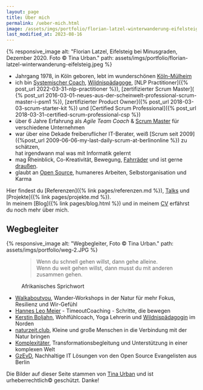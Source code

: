 ```yaml
---
layout: page
title: Über mich
permalink: /ueber-mich.html
image: /assets/imgs/portfolio/florian-latzel-winterwanderung-eifelsteig.jpeg
last_modified_at: 2023-08-16
---
```

{% responsive_image 
alt: "Florian Latzel, Eifelsteig bei Minusgraden, Dezember 2020. Foto © Tina Urban."
path: assets/imgs/portfolio/florian-latzel-winterwanderung-eifelsteig.jpeg %}

- Jahrgang 1978, in Köln geboren, 
lebt im wunderschönen [Köln-Mülheim](/tags/muellem/index.html)
- ich bin 
[Systemischer Coach](), 
[Wildnispädagoge](/2020/12/14/november-draussen.html#ich-bin-wildnispädagoge), 
[NLP Practitioner]({% post_url 2022-03-31-nlp-practitioner %}), 
[zertifizierter Scrum Master](
{% post_url 2016-03-01-neues-aus-der-scheinwelt-professional-scrum-master-i-psm1 %}),
[zertifizierter Product Owner]({% post_url 2018-03-03-scrum-starter-kit %})
und [Certified Scrum Professional]({% post_url 2018-03-31-certified-scrum-professional-csp %}) 
- über 6 Jahre Erfahrung als *Agile Team Coach* & [Scrum Master](/thema/scrum-master/) 
für verschiedene Unternehmen
- war über eine Dekade freiberuflicher IT-Berater, 
weiß [Scrum seit 2009]({%post_url 2009-06-06-my-last-daily-scrum-at-berlinonline %}) 
zu schätzen,  
hat irgendwann mal was mit Informatik gelernt
- mag Rheinblick, Co-Kreativität, Bewegung, [Fahrräder](/thema/fahrrad/) 
und ist gerne [draußen](/thema/draussen/).
- glaubt an [Open Source](/thema/open-source/), 
humaneres Arbeiten, Selbstorganisation und Karma

Hier findest du [Referenzen]({% link pages/referenzen.md %}), 
[Talks](/talks.html) und [Projekte]({% link pages/projekte.md %}).   
In meinem [Blog]({% link pages/blog.html %}) 
und in meinem [CV](https://florian.latzel.io/cv)
erfährst du noch mehr über mich.

## Wegbegleiter

{% responsive_image 
alt: "Wegbegleiter, Foto © Tina Urban." 
path: assets/imgs/portfolio/weg-2.JPG %}

<figure>
<blockquote>
Wenn du schnell gehen willst, 
dann gehe alleine.<br />
Wenn du weit gehen willst,
dann musst du mit anderen zusammen gehen.  
</blockquote>
<figcaption>Afrikanisches Sprichwort</figcaption>
</figure>

- [Walkaboutyou](https://walkaboutyou.org/),
Wander-Workshops in der Natur für mehr Fokus, Resilienz und Wir-Gefühl 
- [Hannes Leo Meier](https://timeoutcoaching.ch/) - TimeoutCoaching - Schritte, die bewegen 
- [Kerstin Boljahn](https://www.kerstin-coaching.com/), Wohlfühlcoach, Yoga Lehrerin 
und [Wildnispädagogin](/thema/wildnispadagogik/) im Norden
- [naturzeit.club](https://naturzeit.club),
Kleine und große Menschen in die Verbindung mit der Natur bringen
- [Komplexitäter](https://www.komplexitaeter.de/), 
Transformationsbegleitung und Unterstützung in einer komplexen Welt
- [GzEvD](https://www.gesellschaft-zur-entwicklung-von-dingen.de/de),
Nachhaltige IT Lösungen von den Open Source Evangelisten aus Berlin

Die Bilder auf dieser Seite stammen von <a href="https://tinaurban.de">Tina Urban</a> 
und ist urheberrechtlich© geschützt. Danke!
